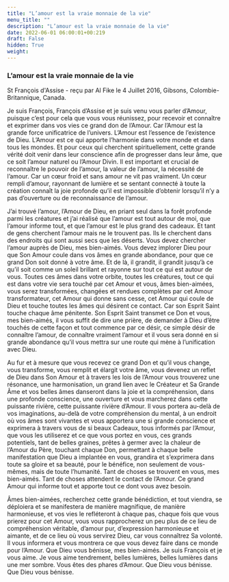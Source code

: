 ```yaml
---
title: "L’amour est la vraie monnaie de la vie"
menu_title: ""
description: "L’amour est la vraie monnaie de la vie"
date: 2022-06-01 06:00:01+00:219
draft: False
hidden: True
weight:
---
```

### L’amour est la vraie monnaie de la vie

St François d'Assise - reçu par Al Fike le 4 Juillet 2016, Gibsons, Colombie-Britannique, Canada.

Je suis François, François d’Assise et je suis venu vous parler d’Amour, puisque c’est pour cela que vous vous réunissez, pour recevoir et connaître et exprimer dans vos vies ce grand don de l’Amour. Car l’Amour est la grande force unificatrice de l’univers. L’Amour est l’essence de l’existence de Dieu. L’Amour est ce qui apporte l’harmonie dans votre monde et dans tous les mondes. Et pour ceux qui cherchent spirituellement, cette grande vérité doit venir dans leur conscience afin de progresser dans leur âme, que ce soit l’amour naturel ou l’Amour Divin. Il est important et crucial de reconnaître le pouvoir de l’amour, la valeur de l’amour, la nécessité de l’amour. Car un cœur froid et sans amour ne vit pas vraiment. Un cœur rempli d’amour, rayonnant de lumière et se sentant connecté à toute la création connaît la joie profonde qu’il est impossible d’obtenir lorsqu’il n’y a pas d’ouverture ou de reconnaissance de l’amour.

J’ai trouvé l’amour, l’Amour de Dieu, en priant seul dans la forêt profonde parmi les créatures et j’ai réalisé que l’amour est tout autour de moi, que l’amour informe tout, et que l’amour est le plus grand des cadeaux. Et tant de gens cherchent l’amour mais ne le trouvent pas. Ils le cherchent dans des endroits qui sont aussi secs que les déserts. Vous devez chercher l’amour auprès de Dieu, mes bien-aimés. Vous devez implorer Dieu pour que Son Amour coule dans vos âmes en grande abondance, pour que ce grand Don soit donné à votre âme. Et de là, il grandit, il grandit jusqu’à ce qu’il soit comme un soleil brillant et rayonne sur tout ce qui est autour de vous. Toutes ces âmes dans votre orbite, toutes les créatures, tout ce qui est dans votre vie sera touché par cet Amour et vous, âmes bien-aimées, vous serez transformées, changées et rendues complètes par cet Amour transformateur, cet Amour qui donne sans cesse, cet Amour qui coule de Dieu et touche toutes les âmes qui désirent ce contact. Car son Esprit Saint touche chaque âme pénitente. Son Esprit Saint transmet ce Don et vous, mes bien-aimés, il vous suffit de dire une prière, de demander à Dieu d’être touchés de cette façon et tout commence par ce désir, ce simple désir de connaître l’amour, de connaître vraiment l’amour et il vous sera donné en si grande abondance qu’il vous mettra sur une route qui mène à l’unification avec Dieu.

Au fur et à mesure que vous recevez ce grand Don et qu’il vous change, vous transforme, vous remplit et élargit votre âme, vous devenez un reflet de Dieu dans Son Amour et à travers les lois de l’Amour vous trouverez une résonance, une harmonisation, un grand lien avec le Créateur et Sa Grande Âme et vos belles âmes danseront dans la joie et la compréhension, dans une profonde conscience, une ouverture et vous marcherez dans cette puissante rivière, cette puissante rivière d’Amour. Il vous portera au-delà de vos imaginations, au-delà de votre compréhension du mental, à un endroit où vos âmes sont vivantes et vous apportera une si grande conscience et exprimera à travers vous de si beaux Cadeaux, tous informés par l’Amour, que vous les utiliserez et ce que vous portez en vous, ces grands potentiels, tant de belles graines, prêtes à germer avec la chaleur de l’Amour du Père, touchant chaque Don, permettant à chaque belle manifestation que Dieu a implantée en vous, grandira et s’exprimera dans toute sa gloire et sa beauté, pour le bénéfice, non seulement de vous-mêmes, mais de toute l’humanité. Tant de choses se trouvent en vous, mes bien-aimés. Tant de choses attendent le contact de l’Amour. Ce grand Amour qui informe tout et apporte tout ce dont vous avez besoin.

Âmes bien-aimées, recherchez cette grande bénédiction, et tout viendra, se déploiera et se manifestera de manière magnifique, de manière harmonieuse, et vos vies le refléteront à chaque pas, chaque fois que vous prierez pour cet Amour, vous vous rapprocherez un peu plus de ce lieu de compréhension véritable, d’amour pur, d’expression harmonieuse et aimante, et de ce lieu où vous servirez Dieu, car vous connaîtrez Sa volonté. Il vous informera et vous montrera ce que vous devez faire dans ce monde pour l’Amour. Que Dieu vous bénisse, mes bien-aimés. Je suis François et je vous aime. Je vous aime tendrement, belles lumières, belles lumières dans une mer sombre. Vous êtes des phares d’Amour. Que Dieu vous bénisse. Que Dieu vous bénisse.
